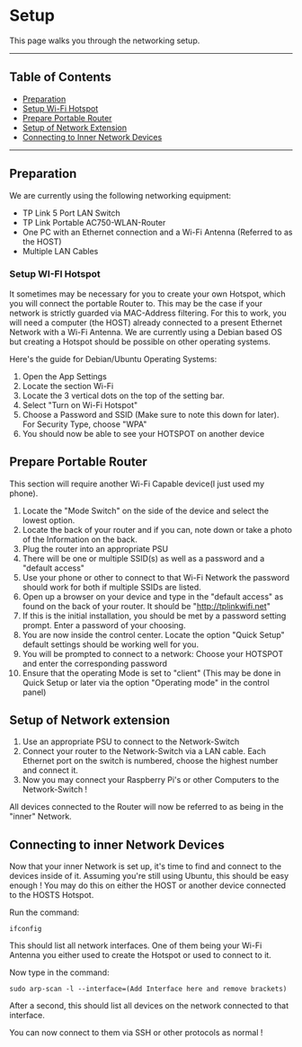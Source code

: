# Setup

This page walks you through the networking setup. 

---
## Table of Contents
- [Preparation](#preparation)
- [Setup Wi-Fi Hotspot](#setup-wi-fi-hotspot)
- [Prepare Portable Router](#prepare-portable-router)
- [Setup of Network Extension](#setup-of-network-extension)
- [Connecting to Inner Network Devices](#connecting-to-inner-network-devices)
  
---

## Preparation

We are currently using the following networking equipment:
- TP Link 5 Port LAN Switch
- TP Link Portable AC750-WLAN-Router
- One PC with an Ethernet connection and a Wi-Fi Antenna (Referred to as the HOST)
- Multiple LAN Cables 

### Setup WI-FI Hotspot 

It sometimes may be necessary for you to create your own Hotspot, which you will connect the portable Router to. This may be the case if your network is strictly guarded via MAC-Address filtering. For this to work, you will need a computer (the HOST) already connected to a present Ethernet Network with a Wi-Fi Antenna. 
We are currently using a Debian based OS but creating a Hotspot should be possible on other operating systems.

Here's the guide for Debian/Ubuntu Operating Systems:
1. Open the App Settings
2. Locate the section Wi-Fi
3. Locate the 3 vertical dots on the top of the setting bar.
4. Select "Turn on Wi-Fi Hotspot"
5. Choose a Password and SSID (Make sure to note this down for later). For Security Type, choose "WPA"
6. You should now be able to see your HOTSPOT on another device

## Prepare Portable Router

This section will require another Wi-Fi Capable device(I just used my phone). 

1. Locate the "Mode Switch" on the side of the device and select the lowest option.
2. Locate the back of your router and if you can, note down or take a photo of the Information on the back.
3. Plug the router into an appropriate PSU 
4. There will be one or multiple SSID(s) as well as a password and a "default access"
5. Use your phone or other to connect to that Wi-Fi Network the password should work for both if multiple SSIDs are listed.
6. Open up a browser on your device and type in the "default access" as found on the back of your router. It should be "http://tplinkwifi.net"
7. If this is the initial installation, you should be met by a password setting prompt. Enter a password of your choosing.
8. You are now inside the control center. Locate the option "Quick Setup" default settings should be working well for you.
9. You will be prompted to connect to a network: Choose your HOTSPOT and enter the corresponding password 
10. Ensure that the operating Mode is set to "client" (This may be done in Quick Setup or later via the option "Operating mode" in the control panel)


## Setup of Network extension

1. Use an appropriate PSU to connect to the Network-Switch
2. Connect your router to the Network-Switch via a LAN cable. Each Ethernet port on the switch is numbered, choose the highest number and connect it.
3. Now you may connect your Raspberry Pi's or other Computers to the Network-Switch !

All devices connected to the Router will now be referred to as being in the "inner" Network.

## Connecting to inner Network Devices

Now that your inner Network is set up, it's time to find and connect to the devices inside of it. 
Assuming you're still using Ubuntu, this should be easy enough ! 
You may do this on either the HOST or another device connected to the HOSTS Hotspot.

Run the command:
```shell
ifconfig
```
This should list all network interfaces. One of them being your Wi-Fi Antenna you either used to create the Hotspot or used to connect to it. 

Now type in the command: 
```shell
sudo arp-scan -l --interface=(Add Interface here and remove brackets)
```

After a second, this should list all devices on the network connected to that interface. 

You can now connect to them via SSH or other protocols as normal ! 

